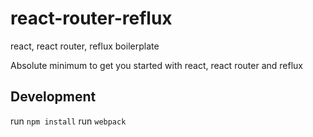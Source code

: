 # react-router-reflux
react, react router, reflux boilerplate

Absolute minimum to get you started with react, react router and reflux

## Development
run `npm install`
run `webpack`